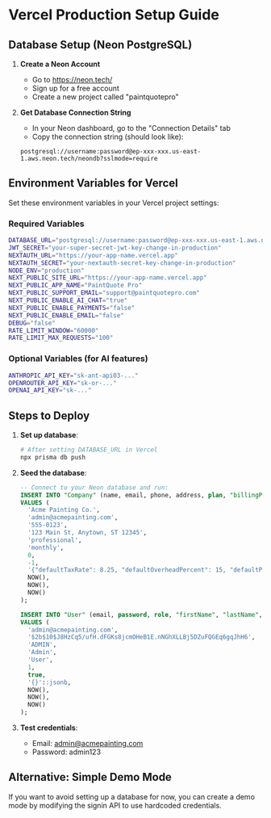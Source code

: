 # Vercel Production Setup Guide

## Database Setup (Neon PostgreSQL)

1. **Create a Neon Account**
   - Go to https://neon.tech/
   - Sign up for a free account
   - Create a new project called "paintquotepro"

2. **Get Database Connection String**
   - In your Neon dashboard, go to the "Connection Details" tab
   - Copy the connection string (should look like):
   ```
   postgresql://username:password@ep-xxx-xxx.us-east-1.aws.neon.tech/neondb?sslmode=require
   ```

## Environment Variables for Vercel

Set these environment variables in your Vercel project settings:

### Required Variables
```bash
DATABASE_URL="postgresql://username:password@ep-xxx-xxx.us-east-1.aws.neon.tech/neondb?sslmode=require"
JWT_SECRET="your-super-secret-jwt-key-change-in-production"
NEXTAUTH_URL="https://your-app-name.vercel.app"
NEXTAUTH_SECRET="your-nextauth-secret-key-change-in-production"
NODE_ENV="production"
NEXT_PUBLIC_SITE_URL="https://your-app-name.vercel.app"
NEXT_PUBLIC_APP_NAME="PaintQuote Pro"
NEXT_PUBLIC_SUPPORT_EMAIL="support@paintquotepro.com"
NEXT_PUBLIC_ENABLE_AI_CHAT="true"
NEXT_PUBLIC_ENABLE_PAYMENTS="false"
NEXT_PUBLIC_ENABLE_EMAIL="false"
DEBUG="false"
RATE_LIMIT_WINDOW="60000"
RATE_LIMIT_MAX_REQUESTS="100"
```

### Optional Variables (for AI features)
```bash
ANTHROPIC_API_KEY="sk-ant-api03-..."
OPENROUTER_API_KEY="sk-or-..."
OPENAI_API_KEY="sk-..."
```

## Steps to Deploy

1. **Set up database**:
   ```bash
   # After setting DATABASE_URL in Vercel
   npx prisma db push
   ```

2. **Seed the database**:
   ```sql
   -- Connect to your Neon database and run:
   INSERT INTO "Company" (name, email, phone, address, plan, "billingPeriod", "quotesUsed", "quotesLimit", settings, "createdAt", "updatedAt", "quotesResetAt") 
   VALUES (
     'Acme Painting Co.',
     'admin@acmepainting.com',
     '555-0123',
     '123 Main St, Anytown, ST 12345',
     'professional',
     'monthly',
     0,
     -1,
     '{"defaultTaxRate": 8.25, "defaultOverheadPercent": 15, "defaultProfitMargin": 30, "laborRates": {"residential": 45, "commercial": 55}}'::jsonb,
     NOW(),
     NOW(),
     NOW()
   );
   
   INSERT INTO "User" (email, password, role, "firstName", "lastName", "companyId", "isActive", settings, "createdAt", "updatedAt", "lastLoginAt")
   VALUES (
     'admin@acmepainting.com',
     '$2b$10$J8HzCq5/ufH.dFGKs8jcmOHeB1E.nNGhXLLBj5DZuFQGEq6gqJhH6',
     'ADMIN',
     'Admin',
     'User',
     1,
     true,
     '{}'::jsonb,
     NOW(),
     NOW(),
     NOW()
   );
   ```

3. **Test credentials**:
   - Email: admin@acmepainting.com
   - Password: admin123

## Alternative: Simple Demo Mode

If you want to avoid setting up a database for now, you can create a demo mode by modifying the signin API to use hardcoded credentials.